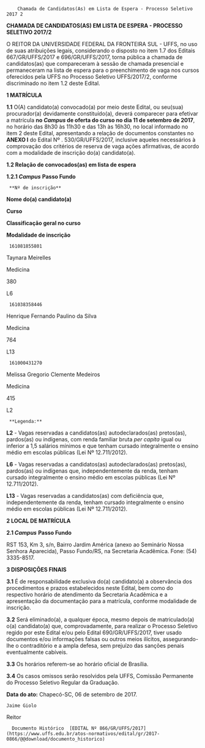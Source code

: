         Chamada de Candidatos(As) em Lista de Espera - Processo Seletivo 2017 2  

**CHAMADA DE CANDIDATOS(AS) EM LISTA DE ESPERA - PROCESSO SELETIVO 2017/2**

  

 O REITOR DA UNIVERSIDADE FEDERAL DA FRONTEIRA SUL - UFFS, no uso de suas atribuições legais, considerando o disposto no item 1.7 dos Editais 667/GR/UFFS/2017 e 696/GR/UFFS/2017, torna pública a chamada de candidatos(as) que compareceram à sessão de chamada presencial e permaneceram na lista de espera para o preenchimento de vaga nos cursos oferecidos pela UFFS no Processo Seletivo UFFS/2017/2, conforme discriminado no item 1.2 deste Edital.

  

 **1 MATRÍCULA**

 **1.1** O(A) candidato(a) convocado(a) por meio deste Edital, ou seu(sua) procurador(a) devidamente constituído(a), deverá comparecer para efetivar a matrícula **no *Campus* de oferta do curso no dia 11 de setembro de 2017**, no horário das 8h30 às 11h30 e das 13h às 16h30, no local informado no item 2 deste Edital, apresentando a relação de documentos constantes no **ANEXO I** do Edital Nº . 530/GR/UFFS/2017, inclusive aqueles necessários à comprovação dos critérios de reserva de vaga ações afirmativas, de acordo com a modalidade de inscrição do(a) candidato(a).

 **1.2 Relação de convocados(as) em lista de espera**

 **1.2.1 *Campus*** **Passo Fundo**

     **Nº de inscrição**

   **Nome do(a) candidato(a)**

   **Curso**

   **Classificação geral no curso**

   **Modalidade de inscrição**

     161081855801

   Taynara Meirelles

   Medicina

   380

   L6

     161038358446

   Henrique Fernando Paulino da Silva

   Medicina

   764

   L13

     161000431270

   Melissa Gregorio Clemente Medeiros

   Medicina

   415

   L2

     **Legenda:**

 **L2** - Vagas reservadas a candidatos(as) autodeclarados(as) pretos(as), pardos(as) ou indígenas, com renda familiar bruta *per capita* igual ou inferior a 1,5 salários mínimos e que tenham cursado integralmente o ensino médio em escolas públicas (Lei Nº 12.711/2012).

 **L6** - Vagas reservadas a candidatos(as) autodeclarados(as) pretos(as), pardos(as) ou indígenas que, independentemente da renda, tenham cursado integralmente o ensino médio em escolas públicas (Lei Nº 12.711/2012).

 **L13** - Vagas reservadas a candidatos(as) com deficiência que, independentemente da renda, tenham cursado integralmente o ensino médio em escolas públicas (Lei Nº 12.711/2012).

  **2 LOCAL DE MATRÍCULA**

 **2.1 *Campus*** **Passo Fundo**

 RST 153, Km 3, s/n, Bairro Jardim América (anexo ao Seminário Nossa Senhora Aparecida), Passo Fundo/RS, na Secretaria Acadêmica. Fone: (54) 3335-8517.

  **3 DISPOSIÇÕES FINAIS**

 **3.1** É de responsabilidade exclusiva do(a) candidato(a) a observância dos procedimentos e prazos estabelecidos neste Edital, bem como do respectivo horário de atendimento da Secretaria Acadêmica e a apresentação da documentação para a matrícula, conforme modalidade de inscrição.

 **3.2** Será eliminado(a), a qualquer época, mesmo depois de matriculado(a) o(a) candidato(a) que, comprovadamente, para realizar o Processo Seletivo regido por este Edital e/ou pelo Edital 690/GR/UFFS/2017, tiver usado documentos e/ou informações falsas ou outros meios ilícitos, assegurando-lhe o contraditório e a ampla defesa, sem prejuízo das sanções penais eventualmente cabíveis.

 **3.3** Os horários referem-se ao horário oficial de Brasília.

 **3.4** Os casos omissos serão resolvidos pela UFFS, Comissão Permanente do Processo Seletivo Regular da Graduação.

   **Data do ato:** Chapecó-SC, 06 de setembro de 2017.   
 

    Jaime Giolo   
 Reitor 

      Documento Histórico  [EDITAL Nº 866/GR/UFFS/2017](https://www.uffs.edu.br/atos-normativos/edital/gr/2017-0866/@@download/documento_historico)     
      
